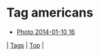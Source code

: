 <!--
title: Tag americans
date: 2020-06-28T15:26:59.334Z
tags:
-->
# Tag americans

 * [Photo 2014-01-10 16](72879172474.md)

| [Tags](tags.md) | [Top](index.md) |
